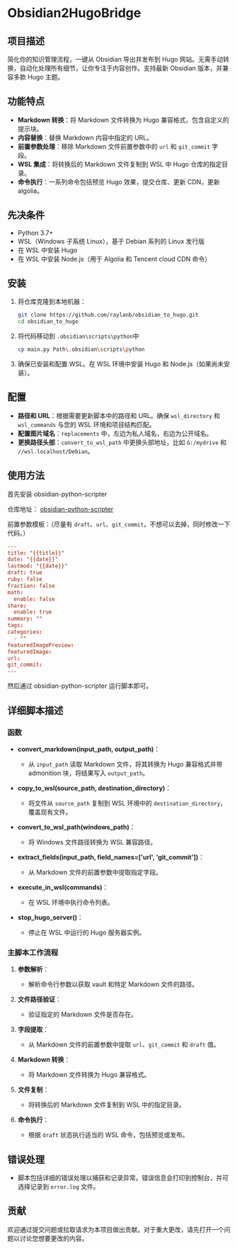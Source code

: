 # Obsidian2HugoBridge

## 项目描述

简化你的知识管理流程，一键从 Obsidian 导出并发布到 Hugo 网站。无需手动转换，自动化处理所有细节，让你专注于内容创作。支持最新 Obsidian 版本，并兼容多款 Hugo 主题。

## 功能特点

- **Markdown 转换**：将 Markdown 文件转换为 Hugo 兼容格式，包含自定义的提示块。
- **内容替换**：替换 Markdown 内容中指定的 URL。
- **前置参数处理**：移除 Markdown 文件前置参数中的 `url` 和 `git_commit` 字段。
- **WSL 集成**：将转换后的 Markdown 文件复制到 WSL 中 Hugo 仓库的指定目录。
- **命令执行**：一系列命令包括预览 Hugo 效果，提交仓库、更新 CDN，更新 algolia。

## 先决条件

- Python 3.7+
- WSL（Windows 子系统 Linux），基于 Debian 系列的 Linux 发行版
- 在 WSL 中安装 Hugo
- 在 WSL 中安装 Node.js（用于 Algolia 和 Tencent cloud CDN 命令）

## 安装

1. 将仓库克隆到本地机器：
    ```sh
    git clone https://github.com/raylanb/obsidian_to_hugo.git
    cd obsidian_to_hugo
    ```

2. 将代码移动到 `.obsidian\scripts\python`中
    ```sh
    cp main.py Path\.obsidian\scripts\python
    ```

3. 确保已安装和配置 WSL。在 WSL 环境中安装 Hugo 和 Node.js（如果尚未安装）。

## 配置

- **路径和 URL**：根据需要更新脚本中的路径和 URL。确保 `wsl_directory` 和 `wsl_commands` 与您的 WSL 环境和项目结构匹配。
- **配置图片域名**：`replacements` 中，左边为私人域名，右边为公开域名。
- **更换路径头部**：`convert_to_wsl_path` 中更换头部地址，比如 `G:/mydrive` 和 `//wsl.localhost/Debian`。

## 使用方法

首先安装 obsidian-python-scripter

仓库地址： [obsidian-python-scripter](https://github.com/nickrallison/obsidian-python-scripter)

前置参数模板：（尽量有 `draft`、`url`、`git_commit`，不想可以去掉，同时修改一下代码。） 

```toml
---
title: "{{title}}"
date: "{{date}}"
lastmod: "{{date}}"
draft: true
ruby: false
fraction: false
math:
  enable: false
share:
  enable: true
summary: ""
tags: 
categories:
  - ""
featuredImagePreview: 
featuredImage: 
url: 
git_commit:
---
```


然后通过 obsidian-python-scripter 运行脚本即可。

## 详细脚本描述

### 函数

- **convert_markdown(input_path, output_path)**：
  - 从 `input_path` 读取 Markdown 文件，将其转换为 Hugo 兼容格式并带 admonition 块，将结果写入 `output_path`。

- **copy_to_wsl(source_path, destination_directory)**：
  - 将文件从 `source_path` 复制到 WSL 环境中的 `destination_directory`，覆盖现有文件。

- **convert_to_wsl_path(windows_path)**：
  - 将 Windows 文件路径转换为 WSL 兼容路径。

- **extract_fields(input_path, field_names=['url', 'git_commit'])**：
  - 从 Markdown 文件的前置参数中提取指定字段。

- **execute_in_wsl(commands)**：
  - 在 WSL 环境中执行命令列表。

- **stop_hugo_server()**：
  - 停止在 WSL 中运行的 Hugo 服务器实例。

### 主脚本工作流程

1. **参数解析**：
   - 解析命令行参数以获取 vault 和特定 Markdown 文件的路径。

2. **文件路径验证**：
   - 验证指定的 Markdown 文件是否存在。

3. **字段提取**：
   - 从 Markdown 文件的前置参数中提取 `url`、`git_commit` 和 `draft` 值。

4. **Markdown 转换**：
   - 将 Markdown 文件转换为 Hugo 兼容格式。

5. **文件复制**：
   - 将转换后的 Markdown 文件复制到 WSL 中的指定目录。

6. **命令执行**：
   - 根据 `draft` 状态执行适当的 WSL 命令，包括预览或发布。

## 错误处理

- 脚本包括详细的错误处理以捕获和记录异常。错误信息会打印到控制台，并可选择记录到 `error.log` 文件。

## 贡献

欢迎通过提交问题或拉取请求为本项目做出贡献。对于重大更改，请先打开一个问题以讨论您想要更改的内容。